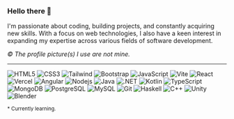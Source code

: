 ### Hello there 👋
I'm passionate about coding, building projects, and constantly acquiring new skills. With a focus on web technologies, I also have a keen interest in expanding my expertise across various fields of software development.

*© The profile picture(s) I use are not mine.*
<hr />

![HTML5](https://img.shields.io/badge/-HTML5-black?style=flat-square&logo=html5&logoColor=white)
![CSS3](https://img.shields.io/badge/-CSS3-black?style=flat-square&logo=css3)
![Tailwind](https://img.shields.io/badge/-Tailwind-black?style=flat-square&logo=tailwindcss)
![Bootstrap](https://img.shields.io/badge/-Bootstrap-black?style=flat-square&logo=bootstrap)
![JavaScript](https://img.shields.io/badge/-JavaScript-black?style=flat-square&logo=javascript)
![Vite](https://img.shields.io/badge/-Vite-black?style=flat-square&logo=vite)
![React](https://img.shields.io/badge/-React-black?style=flat-square&logo=react)
![Vercel](https://img.shields.io/badge/-Next.js-black?style=flat-square&logo=vercel)
![Angular](https://img.shields.io/badge/-Angular-black?style=flat-square&logo=angular)
![Nodejs](https://img.shields.io/badge/-Nodejs-black?style=flat-square&logo=Node.js)
![Java](https://img.shields.io/badge/-Java-black?style=flat-square&logo=java)
![.NET](https://img.shields.io/badge/-.NET-black?style=flat-square&logo=dotnet)
![Kotlin](https://img.shields.io/badge/-Kotlin-black?style=flat-square&logo=kotlin)
![TypeScript](https://img.shields.io/badge/-TypeScript-black?style=flat-square&logo=typescript)
![MongoDB](https://img.shields.io/badge/-MongoDB-black?style=flat-square&logo=mongodb)
![PostgreSQL](https://img.shields.io/badge/-PostgreSQL-black?style=flat-square&logo=postgresql)
![MySQL](https://img.shields.io/badge/-MySQL-black?style=flat-square&logo=mysql)
![Git](https://img.shields.io/badge/-Git-black?style=flat-square&logo=git)
![Haskell](https://img.shields.io/badge/-Haskell*-gray?style=flat-square&logo=haskell)
![C++](https://img.shields.io/badge/-C++*-gray?style=flat-square&logo=cplusplus)
![Unity](https://img.shields.io/badge/-Unity*-gray?style=flat-square&logo=unity)
![Blender](https://img.shields.io/badge/-Blender*-gray?style=flat-square&logo=blender)

<sup>* Currently learning.</sup>
